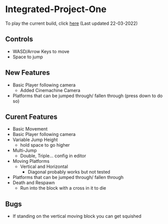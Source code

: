 # Integrated-Project-One
 
To play the current build, click [here](https://CynicalMouse.github.io/Integrated-Project-One/Builds/22-03-2022/index.html) (Last updated 22-03-2022)
## Controls
- WASD/Arrow Keys to move
- Space to jump
  
## New Features  
- Basic Player following camera  
  - Added Cinemachine Camera
- Platforms that can be jumped through/ fallen through (press down to do so)  
## Curent Features  
- Basic Movement  
- Basic Player following camera  
- Variable Jump Height 
  - hold space to go higher  
- Multi-Jump 
  - Double, Triple... config in editor  
- Moving Platforms 
  - Vertical and Horizontal 
    - Diagonal probably works but not tested  
- Platforms that can be jumped through/ fallen through  
- Death and Respawn  
  - Run into the block with a cross in it to die

## Bugs
- If standing on the vertical moving block you can get squished 
